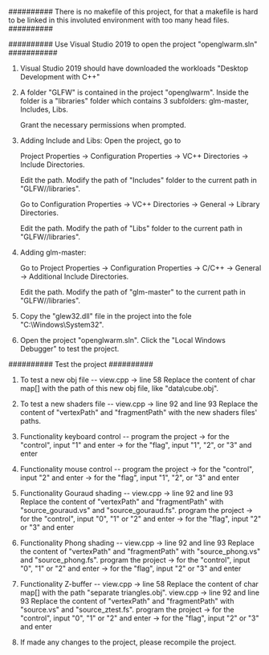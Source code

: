 ########## There is no makefile of this project, for that a makefile is hard to be linked in this involuted environment with too many head files. ##########

########## Use Visual Studio 2019 to open the project "openglwarm.sln" ###########

1. Visual Studio 2019 should have downloaded the workloads "Desktop Development with C++"

2. A folder "GLFW" is contained in the project "openglwarm". Inside the folder is a "libraries" folder which contains 3 subfolders: glm-master, Includes, Libs.

   Grant the necessary permissions when prompted.

3. Adding Include and Libs: Open the project, go to 

   Project Properties -> Configuration Properties -> VC++ Directories -> Include Directories.

   Edit the path. Modify the path of "Includes" folder to the current path in "GLFW//libraries".

   Go to Configuration Properties -> VC++ Directories -> General -> Library Directories.

   Edit the path. Modify the path of "Libs" folder to the current path in "GLFW//libraries".

4. Adding glm-master:

   Go to Project Properties -> Configuration Properties -> C/C++ -> General -> Additional Include Directories.

   Edit the path. Modify the path of "glm-master" to the current path in "GLFW//libraries".

5. Copy the "glew32.dll" file in the project into the fole "C:\Windows\System32".


6. Open the project "openglwarm.sln". Click the "Local Windows Debugger" to test the project.



########## Test the project ##########


1. To test a new obj file --
   view.cpp -> line 58
   Replace the content of char map[] with the path of this new obj file, like "data\\cube.obj".

2. To test a new shaders file --
   view.cpp -> line 92 and line 93
   Replace the content of "vertexPath" and "fragmentPath" with the new shaders files' paths.

3. Functionality keyboard control --
   program the project -> for the "control", input "1" and enter -> for the "flag", input "1", "2", or "3" and enter

4. Functionality mouse control --
   program the project -> for the "control", input "2" and enter -> for the "flag", input "1", "2", or "3" and enter
   
5. Functionality Gouraud shading --
   view.cpp -> line 92 and line 93
   Replace the content of "vertexPath" and "fragmentPath" with "source_gouraud.vs" and "source_gouraud.fs".
   program the project -> for the "control", input "0", "1" or "2" and enter -> for the "flag", input "2" or "3" and enter

6. Functionality Phong shading --
   view.cpp -> line 92 and line 93
   Replace the content of "vertexPath" and "fragmentPath" with "source_phong.vs" and "source_phong.fs".
   program the project -> for the "control", input "0", "1" or "2" and enter -> for the "flag", input "2" or "3" and enter

7. Functionality Z-buffer --
   view.cpp -> line 58
   Replace the content of char map[] with the path "separate triangles.obj".
   view.cpp -> line 92 and line 93
   Replace the content of "vertexPath" and "fragmentPath" with "source.vs" and "source_ztest.fs".
   program the project -> for the "control", input "0", "1" or "2" and enter -> for the "flag", input "2" or "3" and enter
	
8. If made any changes to the project, please recompile the project.

